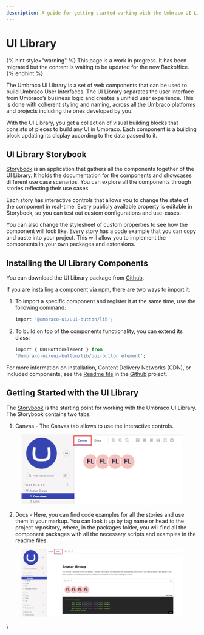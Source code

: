 ```yaml
---
description: A guide for getting started working with the Umbraco UI Library
---
```


# UI Library

{% hint style="warning" %}
This page is a work in progress. It has been migrated but the content is waiting to be updated for the new Backoffice.
{% endhint %}

The Umbraco UI Library is a set of web components that can be used to build Umbraco User Interfaces. The UI Library separates the user interface from Umbraco’s business logic and creates a unified user experience. This is done with coherent styling and naming, across all the Umbraco platforms and projects including the ones developed by you.

With the UI Library, you get a collection of visual building blocks that consists of pieces to build any UI in Umbraco. Each component is a building block updating its display according to the data passed to it.

## UI Library Storybook

[Storybook](https://uui.umbraco.com/) is an application that gathers all the components together of the UI Library. It holds the documentation for the components and showcases different use case scenarios. You can explore all the components through stories reflecting their use cases.

Each story has interactive controls that allows you to change the state of the component in real-time. Every publicly available property is editable in Storybook, so you can test out custom configurations and use-cases.

You can also change the stylesheet of custom properties to see how the component will look like. Every story has a code example that you can copy and paste into your project. This will allow you to implement the components in your own packages and extensions.

## Installing the UI Library Components

You can download the UI Library package from [Github](https://github.com/umbraco/Umbraco.UI/tree/dev/packages/uui).

If you are installing a component via npm, there are two ways to import it:

1.  To import a specific component and register it at the same time, use the following command:

    ```sql
    import '@umbraco-ui/uui-button/lib';
    ```
2.  To build on top of the components functionality, you can extend its class:

    ```sql
    import { UUIButtonElement } from 
    '@umbraco-ui/uui-button/lib/uui-button.element';
    ```

For more information on installation, Content Delivery Networks (CDN), or included components, see the [Readme file](https://github.com/umbraco/Umbraco.UI/blob/dev/packages/uui/README.md) in the [Github](https://github.com/umbraco/Umbraco.UI/tree/dev/packages/uui) project.

## Getting Started with the UI Library

The [Storybook](https://uui.umbraco.com/) is the starting point for working with the Umbraco UI Library. The Storybook contains two tabs:

1. Canvas - The Canvas tab allows to use the interactive controls.

<figure><img src="../../10/umbraco-cms/extending/images/Canvas_tab.png" alt=""><figcaption></figcaption></figure>

2. Docs - Here, you can find code examples for all the stories and use them in your markup. You can look it up by tag name or head to the project repository, where, in the packages folder, you will find all the component packages with all the necessary scripts and examples in the readme files.

<figure><img src="../../10/umbraco-cms/extending/images/Docs_tab.png" alt=""><figcaption></figcaption></figure>

\
